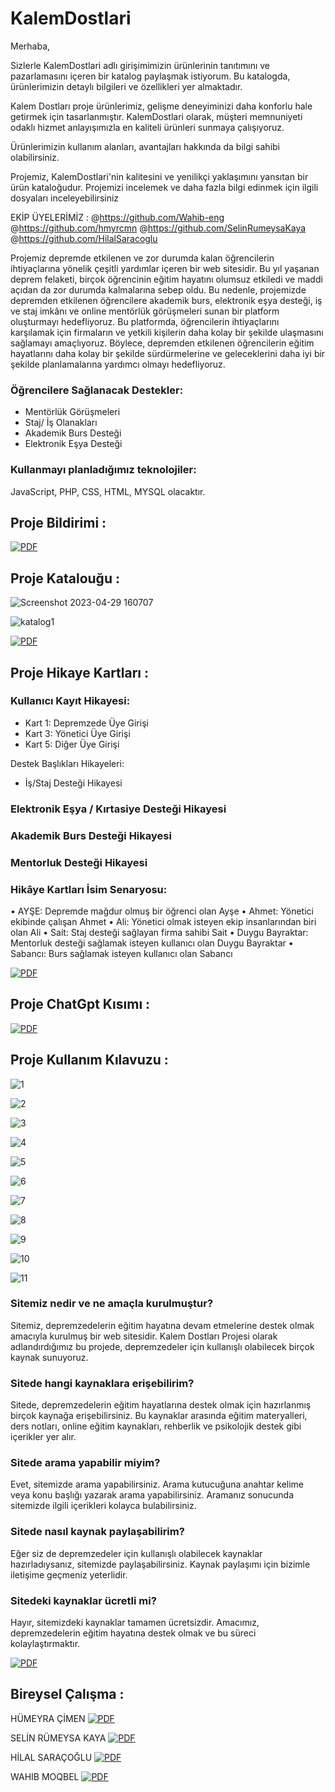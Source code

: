 # KalemDostlari

Merhaba,

Sizlerle KalemDostlari adlı girişimimizin ürünlerinin tanıtımını ve pazarlamasını içeren bir katalog paylaşmak istiyorum. Bu katalogda, ürünlerimizin detaylı bilgileri ve özellikleri yer almaktadır.

Kalem Dostları proje ürünlerimiz, gelişme deneyiminizi daha konforlu hale getirmek için tasarlanmıştır. KalemDostlari olarak, müşteri memnuniyeti odaklı hizmet anlayışımızla en kaliteli ürünleri sunmaya çalışıyoruz.

Ürünlerimizin kullanım alanları, avantajları hakkında da bilgi sahibi olabilirsiniz.

Projemiz, KalemDostlari'nin kalitesini ve yenilikçi yaklaşımını yansıtan bir ürün kataloğudur.
Projemizi incelemek ve daha fazla bilgi edinmek için ilgili dosyaları inceleyebilirsiniz

EKİP ÜYELERİMİZ : 
@https://github.com/Wahib-eng @https://github.com/hmyrcmn @https://github.com/SelinRumeysaKaya @https://github.com/HilalSaracoglu

Projemiz depremde etkilenen ve zor durumda kalan öğrencilerin ihtiyaçlarına yönelik
çeşitli yardımlar içeren bir web sitesidir. Bu yıl yaşanan deprem felaketi, birçok
öğrencinin eğitim hayatını olumsuz etkiledi ve maddi açıdan da zor durumda kalmalarına
sebep oldu. Bu nedenle, projemizde depremden etkilenen öğrencilere akademik burs,
elektronik eşya desteği, iş ve staj imkânı ve online mentörlük görüşmeleri sunan bir 
platform oluşturmayı hedefliyoruz. Bu platformda, öğrencilerin ihtiyaçlarını karşılamak
için firmaların ve yetkili kişilerin daha kolay bir şekilde ulaşmasını sağlamayı amaçlıyoruz.
Böylece, depremden etkilenen öğrencilerin eğitim hayatlarını daha kolay bir şekilde sürdürmelerine
ve geleceklerini daha iyi bir şekilde planlamalarına yardımcı olmayı hedefliyoruz. 

### Öğrencilere Sağlanacak Destekler:

- Mentörlük Görüşmeleri
- Staj/ İş Olanakları
- Akademik Burs Desteği
- Elektronik Eşya Desteği

### Kullanmayı planladığımız teknolojiler:
 
 JavaScript, PHP, CSS, HTML, MYSQL olacaktır.



## Proje Bildirimi : 

[![PDF](https://img.shields.io/badge/View-PDF-red)](/1_proje_bildirimi.pdf)


## Proje Katalouğu : 

![Screenshot 2023-04-29 160707](https://user-images.githubusercontent.com/75446834/235304174-a5c64b34-413f-4943-b7f6-229902dbf1ab.png)

![katalog1](https://user-images.githubusercontent.com/75446834/235304475-2c00eefb-0fa2-486e-8de7-512be7dc9b9d.png)


[![PDF](https://img.shields.io/badge/View-PDF-red)](/2_KalemDostlarıProjeKatalougu.pdf)


## Proje Hikaye Kartları :

### Kullanıcı Kayıt Hikayesi:

 - Kart 1: Depremzede Üye Girişi
 - Kart 3: Yönetici Üye Girişi
 - Kart 5: Diğer Üye Girişi

 Destek Başlıkları Hikayeleri:
 -  İş/Staj Desteği Hikayesi
 
### Elektronik Eşya / Kırtasiye Desteği Hikayesi



### Akademik Burs Desteği Hikayesi




### Mentorluk Desteği Hikayesi




### Hikâye Kartları İsim Senaryosu:


• AYŞE: Depremde mağdur olmuş bir öğrenci olan Ayşe
• Ahmet: Yönetici ekibinde çalışan Ahmet
• Ali: Yönetici olmak isteyen ekip insanlarından biri olan Ali
• Sait: Staj desteği sağlayan firma sahibi Sait
• Duygu Bayraktar: Mentorluk desteği sağlamak isteyen kullanıcı olan Duygu
Bayraktar
• Sabancı: Burs sağlamak isteyen kullanıcı olan Sabancı


[![PDF](https://img.shields.io/badge/View-PDF-red)](/3_HikayeKartları.pdf)


## Proje ChatGpt Kısımı : 
[![PDF](https://img.shields.io/badge/View-PDF-red)](/4_ChatGpt.pdf)


## Proje Kullanım Kılavuzu : 


![1](https://user-images.githubusercontent.com/75446834/235306806-7a693f95-7907-4bc5-b49c-9ef9d1535763.png)


![2](https://user-images.githubusercontent.com/75446834/235306813-6379d505-f17f-48a2-91f1-5a60b47abb5a.png)


![3](https://user-images.githubusercontent.com/75446834/235306817-409d9d38-0aff-4cf6-a785-8715f59458dd.png)


![4](https://user-images.githubusercontent.com/75446834/235306823-38d06fe2-8606-45ac-9b31-834f8aae261c.png)


![5](https://user-images.githubusercontent.com/75446834/235306900-33733962-0c12-485c-acd5-28bc4b7de76f.png)

![6](https://user-images.githubusercontent.com/75446834/235307014-52aefd04-8a36-40c6-9336-df9d048fd6c0.png)


![7](https://user-images.githubusercontent.com/75446834/235306850-e845d1fc-1789-40b7-ac76-2db6dae269f0.png)


![8](https://user-images.githubusercontent.com/75446834/235306904-4dfbf98a-aa88-4cb8-9673-33a0058b6ed1.png)


![9](https://user-images.githubusercontent.com/75446834/235306840-2c89db49-271d-44ab-bbaf-17cc9db807b3.png)


![10](https://user-images.githubusercontent.com/75446834/235306844-2d01b29c-d017-44f1-9c9b-7fb472a0ab6f.png)


![11](https://user-images.githubusercontent.com/75446834/235306846-2f7c662b-b8b8-4c7e-92c7-65a5ece6ed75.png)




### Sitemiz nedir ve ne amaçla kurulmuştur?
Sitemiz, depremzedelerin eğitim hayatına devam etmelerine destek olmak amacıyla
kurulmuş bir web sitesidir. Kalem Dostları Projesi olarak adlandırdığımız bu projede,
depremzedeler için kullanışlı olabilecek birçok kaynak sunuyoruz.


### Sitede hangi kaynaklara erişebilirim?
Sitede, depremzedelerin eğitim hayatlarına destek olmak için hazırlanmış birçok
kaynağa erişebilirsiniz. Bu kaynaklar arasında eğitim materyalleri, ders notları, online
eğitim kaynakları, rehberlik ve psikolojik destek gibi içerikler yer alır.



### Sitede arama yapabilir miyim?
Evet, sitemizde arama yapabilirsiniz. Arama kutucuğuna anahtar kelime veya konu
başlığı yazarak arama yapabilirsiniz. Aramanız sonucunda sitemizde ilgili içerikleri
kolayca bulabilirsiniz.


### Sitede nasıl kaynak paylaşabilirim?
Eğer siz de depremzedeler için kullanışlı olabilecek kaynaklar hazırladıysanız,
sitemizde paylaşabilirsiniz. Kaynak paylaşımı için bizimle iletişime geçmeniz
yeterlidir.


### Sitedeki kaynaklar ücretli mi?
Hayır, sitemizdeki kaynaklar tamamen ücretsizdir. Amacımız, depremzedelerin eğitim
hayatına destek olmak ve bu süreci kolaylaştırmaktır.

[![PDF](https://img.shields.io/badge/View-PDF-red)](/5_KalemDostlarıSiteKullanımKılavuzu.pdf)


## Bireysel Çalışma : 
HÜMEYRA ÇİMEN  [![PDF](https://img.shields.io/badge/View-PDF-red)](https://github.com/hmyrcmn/KalemDostlari-1/blob/main/Bireysel%C3%87al%C4%B1%C5%9FmaVizeH%C3%BCmeyra%C3%87imen19360859053.pdf)

SELİN RÜMEYSA KAYA [![PDF](https://img.shields.io/badge/View-PDF-red)](https://github.com/Wahib-eng/KalemDostlari/blob/main/Selinr%C3%BCmeysakaya_20360859025_yaz%C4%B1l%C4%B1mm%C3%BChbireysel%C3%A7al%C4%B1%C5%9Fma%20(1).pdf)

HİLAL SARAÇOĞLU [![PDF](https://img.shields.io/badge/View-PDF-red)](https://github.com/HilalSaracoglu/KalemDostlari_Proje/blob/main/H%C4%B0LAL_SARA%C3%87O%C4%9ELU_21360859147%20(1).pdf)

WAHIB MOQBEL [![PDF](https://img.shields.io/badge/View-PDF-red)](https://github.com/Wahib-eng/KalemDostlari/blob/main/6-Bireysel_%C3%A7al%C4%B1%C5%9Fma_Wahib_MOQBEL.pdf)


